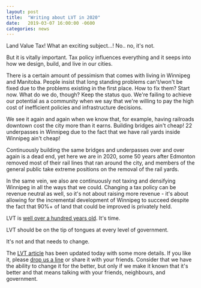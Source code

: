 ```yaml
---
layout: post
title:  "Writing about LVT in 2020"
date:   2019-03-07 16:00:00 -0600
categories: news
---
```


Land Value Tax! What an exciting subject...! No.. no, it's not.

But it is vitally important. Tax policy influences everything and it seeps into how we design, build, and live in our cities.

There is a certain amount of pessimism that comes with living in Winnipeg and Manitoba. People insist that long standing problems can't/won't be fixed due to the problems existing in the first place. How to fix them? Start now. What do we do, though? Keep the status quo. We're failing to achieve our potential as a community when we say that we're willing to pay the high cost of inefficient policies and infrastructure decisions.

We see it again and again when we know that, for example, having railroads downtown cost the city more than it earns. Building bridges ain't cheap! 22 underpasses in Winnipeg due to the fact that we have rail yards inside Winnipeg ain't cheap!

Continuously building the same bridges and underpasses over and over again is a dead end, yet here we are in 2020, some 50 years after Edmonton removed most of their rail lines that ran around the city, and members of the general public take extreme positions on the removal of the rail yards.

In the same vein, we also are continuously not taxing and densifying Winnipeg in all the ways that we could. Changing a tax policy can be revenue neutral as well, so it's not about raising more revenue - it's about allowing for the incremental development of Winnipeg to succeed despite the fact that 90%+ of land that could be improved is privately held.

LVT is [well over a hundred years old](https://en.wikipedia.org/wiki/Georgism). It's time.

LVT should be on the tip of tongues at every level of government.

It's not and that needs to change.

The [LVT article](/lvt/) has been updated today with some more details. If you like it, please [drop us a line](mailto:{{site.email}}) or share it with your friends. Consider that we have the ability to change it for the better, but only if we make it known that it's better and that means talking with your friends, neighbours, and government.

